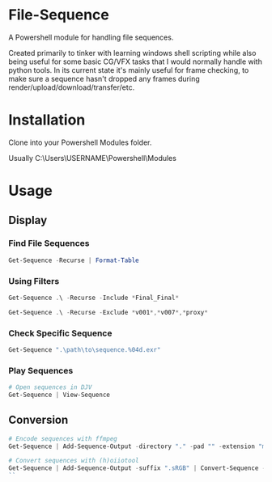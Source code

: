 # File-Sequence
A Powershell module for handling file sequences.

Created primarily to tinker with learning windows shell scripting while also being useful for some basic CG/VFX tasks that I would normally handle with python tools.
In its current state it's mainly useful for frame checking, to make sure a sequence hasn't dropped any frames during render/upload/download/transfer/etc.

# Installation
Clone into your Powershell Modules folder.

Usually C:\Users\USERNAME\Powershell\Modules

# Usage
## Display
### Find File Sequences
```powershell
Get-Sequence -Recurse | Format-Table
```

### Using Filters
```powershell
Get-Sequence .\ -Recurse -Include *Final_Final*
```
```powershell
Get-Sequence .\ -Recurse -Exclude *v001*,*v007*,*proxy*
```

### Check Specific Sequence
```powershell
Get-Sequence ".\path\to\sequence.%04d.exr"
```

### Play Sequences
```powershell
# Open sequences in DJV
Get-Sequence | View-Sequence
```

## Conversion
```powershell
# Encode sequences with ffmpeg
Get-Sequence | Add-Sequence-Output -directory "." -pad "" -extension "mp4" | Encode-Sequence -framerate 25 -ffmpeg_args "-pix_fmt yuv420p -c:v libx264"
```

```powershell
# Convert sequences with (h)oiiotool
Get-Sequence | Add-Sequence-Output -suffix ".sRGB" | Convert-Sequence -oiio_args --ociodisplay "sRGB - Display" "ACES 1.0 - SDR Video"
``
